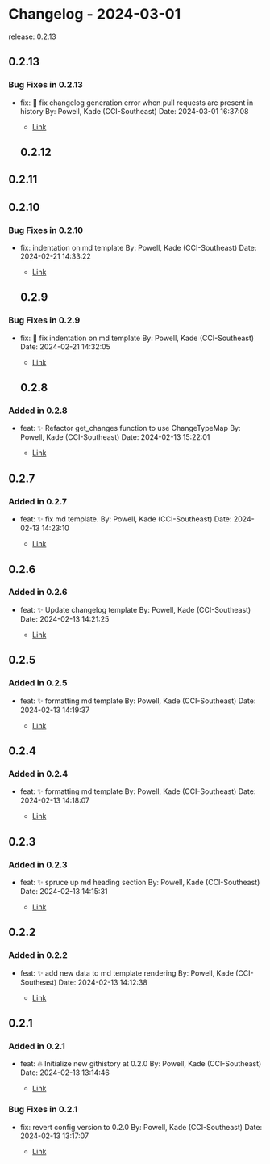 # Changelog - 2024-03-01

release: 0.2.13

## 0.2.13


### Bug Fixes in 0.2.13
- fix: 🐛 fix changelog generation error when pull requests are present in history By: Powell, Kade (CCI-Southeast) Date: 2024-03-01 16:37:08

  - [Link](https://github.com/Kade-Powell/GitScribe/commit/f91c14a44c7e6574a51f7b1bc99cb56c7a6ec41d)
  ## 0.2.12

## 0.2.11

## 0.2.10


### Bug Fixes in 0.2.10
- fix: indentation on md template By: Powell, Kade (CCI-Southeast) Date: 2024-02-21 14:33:22

  - [Link](https://github.com/Kade-Powell/GitScribe/commit/356fb39b39fd0470a615eb1d3b4f6baeab04a825)
  ## 0.2.9


### Bug Fixes in 0.2.9
- fix: 🐛 fix indentation on md template By: Powell, Kade (CCI-Southeast) Date: 2024-02-21 14:32:05

  - [Link](https://github.com/Kade-Powell/GitScribe/commit/1903eb73095d39c70b3ab2bb3e51bdae5f3d9fcf)
  ## 0.2.8

### Added in 0.2.8
- feat: ✨ Refactor get_changes function to use ChangeTypeMap By: Powell, Kade (CCI-Southeast) Date: 2024-02-13 15:22:01

  - [Link](https://github.com/Kade-Powell/GitScribe/commit/5ede20ad5dd2b30869ee66e9a5caeb1f48a62e96)
  
## 0.2.7

### Added in 0.2.7
- feat: ✨ fix md template. By: Powell, Kade (CCI-Southeast) Date: 2024-02-13 14:23:10

  - [Link](https://github.com/Kade-Powell/GitScribe/commit/2a0b71b4b45bb7b668a07dc1eb5d14ea554ab019)
  
## 0.2.6

### Added in 0.2.6
- feat: ✨ Update changelog template By: Powell, Kade (CCI-Southeast) Date: 2024-02-13 14:21:25

  - [Link](https://github.com/Kade-Powell/GitScribe/commit/6e2ed2755d04e080c0d06fc802b56fb59c1ca29f)
  
## 0.2.5

### Added in 0.2.5
- feat: ✨ formatting md template By: Powell, Kade (CCI-Southeast) Date: 2024-02-13 14:19:37

  - [Link](https://github.com/Kade-Powell/GitScribe/commit/4a2f09f341d56947b391b643811b00469c00ee91)
  
## 0.2.4

### Added in 0.2.4
- feat: ✨ formatting md template By: Powell, Kade (CCI-Southeast) Date: 2024-02-13 14:18:07

  - [Link](https://github.com/Kade-Powell/GitScribe/commit/b3ce6297c21319a871e90a72b4827b3a3add69c7)
  
## 0.2.3

### Added in 0.2.3
- feat: ✨ spruce up md heading section By: Powell, Kade (CCI-Southeast) Date: 2024-02-13 14:15:31

  - [Link](https://github.com/Kade-Powell/GitScribe/commit/d017270f1745c5c72f6563caf361b892f6a4a332)
  
## 0.2.2

### Added in 0.2.2
- feat: ✨ add new data to md template rendering By: Powell, Kade (CCI-Southeast) Date: 2024-02-13 14:12:38

  - [Link](https://github.com/Kade-Powell/GitScribe/commit/454cf4b3f9fa09f1e6c10ba23221eb90182af9d0)
  
## 0.2.1

### Added in 0.2.1
- feat: 🔥 Initialize new githistory at 0.2.0 By: Powell, Kade (CCI-Southeast) Date: 2024-02-13 13:14:46

  - [Link](https://github.com/Kade-Powell/GitScribe/commit/5b0b5bdc0f5a722c5347557712ab3e2e9558c74f)
  

### Bug Fixes in 0.2.1
- fix: revert config version to 0.2.0 By: Powell, Kade (CCI-Southeast) Date: 2024-02-13 13:17:07

  - [Link](https://github.com/Kade-Powell/GitScribe/commit/856659c5c3a182b01b0668a9426455823483c8e6)
  
